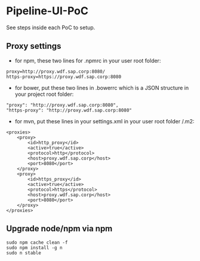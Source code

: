 # Pipeline-UI-PoC

See steps inside each PoC to setup.

Proxy settings
--------------
 * for npm, these two lines for .npmrc in your user root folder:
```
proxy=http://proxy.wdf.sap.corp:8080/
https-proxy=https://proxy.wdf.sap.corp:8080
```

 * for bower, put these two lines in .bowerrc which is a JSON structure in your project root folder:
```
"proxy": "http://proxy.wdf.sap.corp:8080",
"https-proxy": "http://proxy.wdf.sap.corp:8080"
```

 * for mvn, put these lines in your settings.xml in your user root folder /.m2:
```
<proxies>
	<proxy>
		<id>http_proxy</id>
		<active>true</active>
		<protocol>http</protocol>
		<host>proxy.wdf.sap.corp</host>
		<port>8080</port>
	</proxy>
	<proxy>
		<id>https_proxy</id>
		<active>true</active>
		<protocol>https</protocol>
		<host>proxy.wdf.sap.corp</host>
		<port>8080</port>
	</proxy>
</proxies>
```

Upgrade node/npm via npm
--------------
```
sudo npm cache clean -f
sudo npm install -g n
sudo n stable
```
